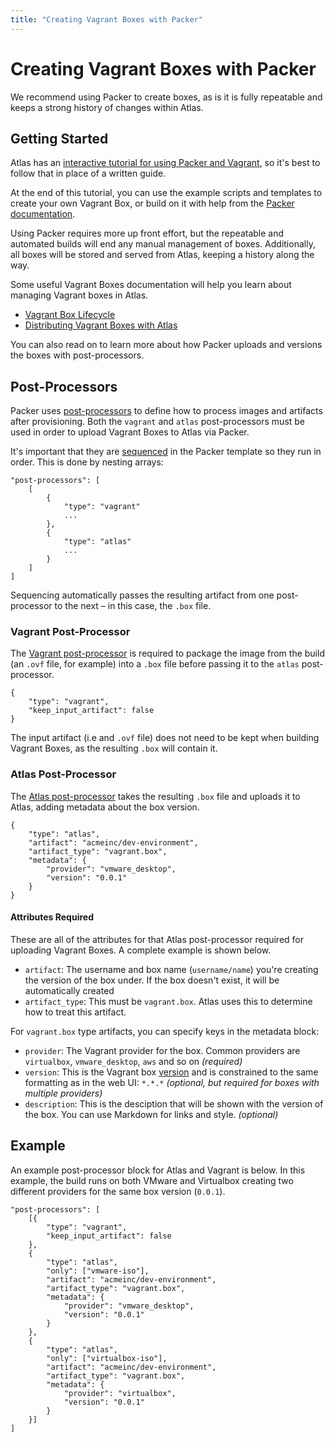 ```yaml
---
title: "Creating Vagrant Boxes with Packer"
---
```

# Creating Vagrant Boxes with Packer

We recommend using Packer to create boxes, as is it is fully repeatable and keeps a strong
history of changes within Atlas.

## Getting Started

Atlas has an [interactive tutorial for using Packer and Vagrant](/tutorial/packer-vagrant),
so it's best to follow that in place of a written guide.

At the end of this tutorial, you can use the example scripts and
templates to create your own Vagrant Box, or build on it
with help from the [Packer documentation](https://packer.io).

Using Packer requires more up front effort, but the repeatable and
automated builds will end any manual management of boxes. Additionally,
all boxes will be stored and served from Atlas, keeping a history along
 the way.

Some useful Vagrant Boxes documentation will help you learn
about managing Vagrant boxes in Atlas.

- [Vagrant Box Lifecycle](/help/vagrant/boxes/lifecycle)
- [Distributing Vagrant Boxes with Atlas](/help/vagrant/boxes/distributing)

You can also read on to learn more about how Packer uploads and versions
the boxes with post-processors.

## Post-Processors

Packer uses [post-processors](https://packer.io/docs/templates/post-processors.html) to define how to process
images and artifacts after provisioning. Both the `vagrant` and `atlas` post-processors must be used in order
to upload Vagrant Boxes to Atlas via Packer.

It's important that they are [sequenced](https://packer.io/docs/templates/post-processors.html)
in the Packer template so they run in order. This is done by nesting arrays:

    "post-processors": [
        [
            {
                "type": "vagrant"
                ...
            },
            {
                "type": "atlas"
                ...
            }
        ]
    ]

Sequencing automatically passes the resulting artifact from one
post-processor to the next – in this case, the `.box` file.

### Vagrant Post-Processor

The [Vagrant post-processor](https://packer.io/docs/post-processors/vagrant.html) is required to package the image
from the build (an `.ovf` file, for example) into a `.box` file before
passing it to the `atlas` post-processor.

    {
        "type": "vagrant",
        "keep_input_artifact": false
    }

The input artifact (i.e and `.ovf` file) does not need to be kept when building Vagrant Boxes,
as the resulting `.box` will contain it.

### Atlas Post-Processor

The [Atlas post-processor](https://packer.io/docs/post-processors/atlas.html) takes the resulting `.box` file and uploads
it to Atlas, adding metadata about the box version.

    {
        "type": "atlas",
        "artifact": "acmeinc/dev-environment",
        "artifact_type": "vagrant.box",
        "metadata": {
            "provider": "vmware_desktop",
            "version": "0.0.1"
        }
    }

#### Attributes Required

These are all of the attributes for that Atlas post-processor
required for uploading Vagrant Boxes. A complete example is shown below.

- `artifact`: The username and box name (`username/name`) you're creating the version
of the box under. If the box doesn't exist, it will be automatically
created
- `artifact_type`: This must be `vagrant.box`. Atlas uses this to determine
how to treat this artifact.

For `vagrant.box` type artifacts, you can specify keys in the metadata block:

- `provider`: The Vagrant provider for the box. Common providers are
`virtualbox`, `vmware_desktop`, `aws` and so on _(required)_
- `version`: This is the Vagrant box [version](/help/vagrant/boxes/lifecycle) and is constrained to the
same formatting as in the web UI: `*.*.*` _(optional, but required for boxes
with multiple providers)_
- `description`: This is the desciption that will be shown with the
version of the box. You can use Markdown for links and style. _(optional)_

## Example

An example post-processor block for Atlas and Vagrant is below. In this example,
the build runs on both VMware and Virtualbox creating two
different providers for the same box version (`0.0.1`).

    "post-processors": [
        [{
            "type": "vagrant",
            "keep_input_artifact": false
        },
        {
            "type": "atlas",
            "only": ["vmware-iso"],
            "artifact": "acmeinc/dev-environment",
            "artifact_type": "vagrant.box",
            "metadata": {
                "provider": "vmware_desktop",
                "version": "0.0.1"
            }
        },
        {
            "type": "atlas",
            "only": ["virtualbox-iso"],
            "artifact": "acmeinc/dev-environment",
            "artifact_type": "vagrant.box",
            "metadata": {
                "provider": "virtualbox",
                "version": "0.0.1"
            }
        }]
    ]
